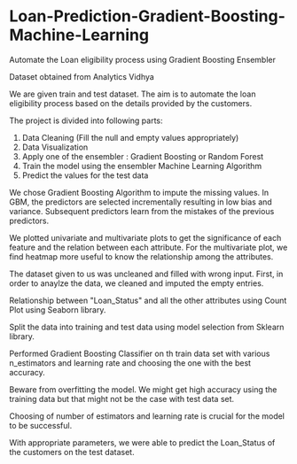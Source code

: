 # Loan-Prediction-Gradient-Boosting-Machine-Learning
Automate the Loan eligibility process using Gradient Boosting Ensembler

Dataset obtained from Analytics Vidhya

We are given train and test dataset. The aim is to automate the loan eligibility process based on the details provided by the customers.

The project is divided into following parts:

  1. Data Cleaning (Fill the null and empty values appropriately)
  2. Data Visualization
  3. Apply one of the ensembler : Gradient Boosting or Random Forest
  4. Train the model using the ensembler Machine Learning Algorithm
  5. Predict the values for the test data
  
We chose Gradient Boosting Algorithm to impute the missing values. In GBM, the predictors are selected incrementally resulting in low bias and variance. Subsequent predictors learn from the mistakes of the previous predictors.

We plotted univariate and multivariate plots to get the significance of each feature and the relation between each attribute. For the multivariate plot, we find heatmap more useful to know the relationship among the attributes.

The dataset given to us was uncleaned and filled with wrong input. First, in order to anaylze the data, we cleaned and imputed the empty entries. 

Relationship between "Loan_Status" and all the other attributes using Count Plot using Seaborn library.

Split the data into training and test data using model selection from Sklearn library.

Performed Gradient Boosting Classifier on th train data set with various n_estimators and learning rate and choosing the one with the best accuracy.

Beware from overfitting the model. We might get high accuracy using the training data but that might not be the case with test data set.

Choosing of number of estimators and learning rate is crucial for the model to be successful.

With appropriate parameters, we were able to predict the Loan_Status of the customers on the test dataset.

